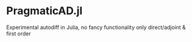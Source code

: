 # PragmaticAD.jl
Experimental autodiff in Julia, no fancy functionality only direct/adjoint &amp; first order
